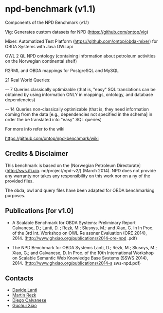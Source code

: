 npd-benchmark (v1.1)
=============

Components of the NPD Benchmark (v1.1)

Vig: Generates custom datasets for NPD (https://github.com/ontop/vig)

Mixer: Automatized Test Platform (https://github.com/ontop/obda-mixer) for OBDA Systems with Java OWLapi

OWL 2 QL NPD ontology (containing information about petroleum activities on the Norwegian continental shelf)

R2RML and OBDA mappings for PostgreSQL and MySQL

21 Real World Queries:

-- 7 Queries classically optimizable (that is, "easy" SQL translations can be obtained by using information ONLY in mappings, ontology, and database dependencies)

-- 14 Queries non-classically optimizable (that is, they need information coming from the data [e.g., dependencies not specified in the schema] in order the be translated into "easy" SQL queries)


For more info refer to the wiki

https://github.com/ontop/npd-benchmark/wiki

Credits & Disclaimer
--------

This benchmark is based on the [Norwegian Petroleum Directorate](http://sws.ifi.uio.
no/project/npd-v2/)
(March 2014). 
NPD does not provide any warranty nor takes any responsibility on this work nor on a
ny of the provided files.

The obda, owl and query files have been adapted for OBDA benchmarking purposes.

Publications [for v1.0]
---------

* A Scalable Benchmark for OBDA Systems: Preliminary Report Calvanese, D.; Lanti, D.
; Rezk, M.; Slusnys, M.; and Xiao, G. In In Proc. of the 3rd Int. Workshop on OWL Re
asoner Evaluation (ORE 2014), 2014. (http://www.ghxiao.org/publications/2014-ore-npd
.pdf)

* The NPD Benchmark for OBDA Systems Lanti, D.; Rezk, M.; Slusnys, M.; Xiao, G.; and
 Calvanese, D. In Proc. of the 10th International Workshop on Scalable Semantic Web 
Knowledge Base Systems (SSWS 2014), 2014. (http://www.ghxiao.org/publications/2014-s
sws-npd.pdf) 

Contacts
----------

* [Davide Lanti](http://www.inf.unibz.it/~dlanti/)
* [Martin Rezk](http://www.inf.unibz.it/~mrezk/) 
* [Diego Calvanese](http://www.inf.unibz.it/~calvanese/)
* [Guohui Xiao](http://www.ghxiao.org)
